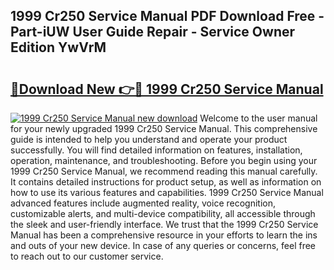 ## 1999 Cr250 Service Manual PDF Download Free - Part-iUW User Guide Repair - Service Owner Edition YwVrM

# <h2><a href="http://bc32269.oget.top/?id=1999+Cr250+Service+Manual">🔗Download New 👉🔴 1999 Cr250 Service Manual</a></h2>

[![1999 Cr250 Service Manual new download](https://i.imgur.com/5g1atiW.png)](http://bc32269.oget.top/?id=1999+Cr250+Service+Manual)
Welcome to the user manual for your newly upgraded 1999 Cr250 Service Manual. This comprehensive guide is intended to help you understand and operate your product successfully. You will find detailed information on features, installation, operation, maintenance, and troubleshooting. Before you begin using your 1999 Cr250 Service Manual, we recommend reading this manual carefully. It contains detailed instructions for product setup, as well as information on how to use its various features and capabilities. 1999 Cr250 Service Manual advanced features include augmented reality, voice recognition, customizable alerts, and multi-device compatibility, all accessible through the sleek and user-friendly interface. We trust that the 1999 Cr250 Service Manual has been a comprehensive resource in your efforts to learn the ins and outs of your new device. In case of any queries or concerns, feel free to reach out to our customer service.
